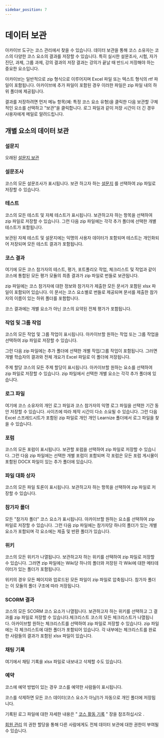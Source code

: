 ```yaml
---
sidebar_position: 7
---
```


# 데이터 보관

아카이브 도구는 코스 관리에서 찾을 수 있습니다. 데이터 보관을 통해 코스 소유자는 코스의 다양한 코스 요소의 결과를 저장할 수 있습니다. 특히 실시한 설문조사, 시험, 자가진단, 과제, 그룹 과제, 강의 결과의 저장 결과는 강의가 끝날 때 반드시 저장해야 하는 중요한 요소입니다.

아카이브는 일반적으로 zip 형식으로 이루어지며 Excel 파일 또는 텍스트 형식의 rtf 파일이 포함됩니다. 아카이브에 추가 파일이 포함된 경우 이러한 파일은 zip 파일 내의 하위 폴더에 제공됩니다.

결과를 저장하려면 먼저 메뉴 항목(예: 특정 코스 요소 유형)을 클릭한 다음 보관할 구체적인 요소를 선택하고 "보관"을 클릭합니다. 로그 파일과 같이 저장 시간이 더 긴 경우 사용자에게 메일로 알려드립니다.

## 개별 요소의 데이터 보관

### 설문지

오래된 [설문지 보관](http://docs.learnize.co.kr/manual_user/course_operation/Data_archiving/Old+Questionnaire+Editor+QTI+1.2.html)

### 설문조사

코스의 모든 설문조사가 표시됩니다. 보관 하고자 하는 [설문지](http://docs.learnize.co.kr/manual_user/course_operation/Data_archiving/General+information+on+Questionnaires.html) 를 선택하여 zip 파일로 저장할 수 있습니다.

### 테스트

코스의 모든 테스트 및 자체 테스트가 표시됩니다. 보관하고자 하는 항목을 선택하여 zip 파일로 저장할 수 있습니다. 그런 다음 zip 파일에는 각각 추가 폴더에 선택한 개별 테스트가 포함됩니다.

보관된 자체 테스트 및 설문지에는 익명의 사용자 데이터가 포함되며 테스트는 개인화되어 저장되며 모든 테스트 결과가 포함됩니다.

### 코스 결과

여기에 모든 코스 참가자의 테스트, 평가, 포트폴리오 작업, 체크리스트 및 작업과 같이 코스에 통합된 모든 평가 모듈의 최종 결과가 zip 파일로 번들로 보관됩니다.

zip 파일에는 코스 참가자에 대한 정보와 참가자가 제출한 모든 문서가 포함된 xlsx 파일이 포함되어 있습니다. 이 문서는 코스 요소별로 번들로 제공되며 문서를 제출한 참가자의 이름이 있는 하위 폴더를 포함합니다.

코스 결과에는 개별 요소가 아닌 코스의 요약된 전체 평가가 포함됩니다.

### 작업 및 그룹 작업

코스의 모든 작업 및 그룹 작업이 표시됩니다. 아카이브할 원하는 작업 또는 그룹 작업을 선택하여 zip 파일로 저장할 수 있습니다.

그런 다음 zip 파일에는 추가 폴더에 선택한 개별 작업/그룹 작업이 포함됩니다. 그러면 개별 학습자의 결과와 전체 개요가 Excel 파일로 이 폴더에 저장됩니다.

주제 할당 코스의 모든 주제 할당이 표시됩니다. 아카이브할 원하는 요소를 선택하여 zip 파일로 저장할 수 있습니다. zip 파일에서 선택한 개별 요소는 각각 추가 폴더에 있습니다.

### 로그 파일

여기에 코스 소유자의 개인 로그 파일과 코스 참가자의 익명 로그 파일을 선택한 기간 동안 저장할 수 있습니다. 사이즈에 따라 제작 시간이 다소 소요될 수 있습니다. 그런 다음 Excel 스프레드시트가 포함된 zip 파일로 개인 개인 Learnize 폴더에서 로그 파일을 찾을 수 있습니다.

### 포럼

코스의 모든 포럼이 표시됩니다. 보관할 포럼을 선택하여 zip 파일로 저장할 수 있습니다. 그런 다음 zip 파일에는 선택한 개별 포럼이 포함되며 각 포럼은 모든 포럼 게시물이 포함된 DOCX 파일이 있는 추가 폴더에 있습니다.

### 파일 대화 상자

코스의 모든 파일 토론이 표시됩니다. 보관하고자 하는 항목을 선택하여 zip 파일로 저장할 수 있습니다.

### 참가자 폴더

모든 "참가자 폴더" 코스 요소가 표시됩니다. 아카이브할 원하는 요소를 선택하여 zip 파일로 저장할 수 있습니다. 그런 다음 zip 파일에는 참가자당 하나의 폴더가 있는 개별 요소가 포함되며 각 요소에는 제출 및 반환 폴더가 있습니다.

### 위키

코스의 모든 위키가 나열됩니다. 보관하고자 하는 위키를 선택하여 zip 파일로 저장할 수 있습니다. 그러면 zip 파일에는 Wiki당 하나의 폴더와 저장된 각 Wiki에 대한 메타데이터가 있는 폴더가 포함됩니다.

위키의 경우 모든 페이지와 업로드된 모든 파일이 zip 파일로 압축됩니다. 참가자 폴더는 이 모듈의 폴더 구조에 따라 저장됩니다.

### SCORM 결과

코스의 모든 SCORM 코스 요소가 나열됩니다. 보관하고자 하는 위키를 선택하고 그 결과를 zip 파일로 저장할 수 있습니다.체크리스트 코스의 모든 체크리스트가 나열됩니다. 아카이브할 원하는 체크리스트를 선택하여 zip 파일로 저장할 수 있습니다. zip 파일에는 각 체크리스트에 대한 폴더가 포함되어 있습니다. 각 내부에는 체크리스트를 완료한 사람들의 결과가 포함된 xlsx 파일이 있습니다.

### 채팅 기록

여기에서 채팅 기록을 xlsx 파일로 내보내고 삭제할 수도 있습니다.

### 예약

코스에 예약 방법이 있는 경우 코스를 예약한 사람들이 표시됩니다.

코스를 삭제하면 모든 코스 데이터(코스 요소가 아님!)가 자동으로 개인 폴더에 저장됩니다.

기록된 로그 파일에 대한 자세한 내용은 " [코스 활동 기록](http://docs.learnize.co.kr/manual_user/course_operation/Record_of_Course_Activities/) " 장을 참조하십시오 .

[회원 관리](http://docs.learnize.co.kr/manual_user/course_operation/Members_management/) 의 권한 할당을 통해 다른 사람에게도 전체 데이터 보관에 대한 권한이 부여될 수 있습니다.